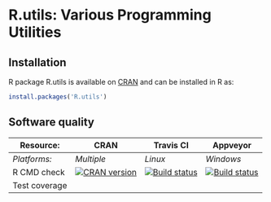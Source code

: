 # R.utils: Various Programming Utilities


## Installation
R package R.utils is available on [CRAN](http://cran.r-project.org/package=R.utils) and can be installed in R as:
```r
install.packages('R.utils')
```


## Software quality

| Resource:     | CRAN        | Travis CI     | Appveyor         |
| ------------- | ------------------- | ------------- | ---------------- |
| _Platforms:_  | _Multiple_          | _Linux_       | _Windows_        |
| R CMD check   | <a href="http://cran.r-project.org/web/checks/check_results_R.utils.html"><img border="0" src="http://www.r-pkg.org/badges/version/R.utils" alt="CRAN version"></a> | <a href="https://travis-ci.org/HenrikBengtsson/R.utils"><img src="https://travis-ci.org/HenrikBengtsson/R.utils.svg" alt="Build status"></a> | <a href="https://ci.appveyor.com/project/HenrikBengtsson/r-utils"><img src="https://ci.appveyor.com/api/projects/status/github/HenrikBengtsson/R.utils?svg=true" alt="Build status"></a> |
| Test coverage |                     |    |                  |
